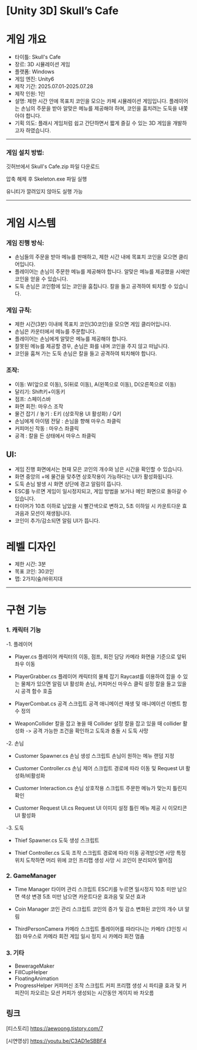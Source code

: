 # [Unity 3D] Skull’s Cafe

# **게임 개요**

- 타이틀: Skull's Cafe
- 장르: 3D 시뮬레이션 게임
- 플랫폼: Windows
- 게임 엔진: Unity6
- 제작 기간: 2025.07.01-2025.07.28
- 제작 인원: 1인
- 설명: 제한 시간 안에 목표치 코인을 모으는 카페 시뮬레이션 게임입니다. 플레이어는 손님의 주문을 받아 알맞은 메뉴를 제공해야 하며, 코인을 훔치려는 도둑을 내쫓아야 합니다.
- 기획 의도: 플래시 게임처럼 쉽고 간단하면서 짧게 즐길 수 있는 3D 게임을 개발하고자 하였습니다.

---

### 게임 설치 방법:

깃허브에서 Skull's Cafe.zip 파일 다운로드

압축 해제 후 Skeleton.exe 파일 실행

유니티가 깔려있지 않아도 실행 가능

---

# **게임 시스템**

### 게임 진행 방식:

- 손님들의 주문을 받아 메뉴를 판매하고, 제한 시간 내에 목표치 코인을 모으면 클리어입니다.
- 플레이어는 손님이 주문한 메뉴를 제공해야 합니다. 알맞은 메뉴를 제공했을 시에만 코인을 얻을 수 있습니다.
- 도둑 손님은 코인함에 있는 코인을 훔칩니다. 칼을 들고 공격하여 퇴치할 수 있습니다.

### 게임 규칙:

- 제한 시간(3분) 이내에 목표치 코인(30코인)을 모으면 게임 클리어입니다.
- 손님은 카운터에서 메뉴를 주문합니다.
- 플레이어는 손님에게 알맞은 메뉴를 제공해야 합니다.
- 잘못된 메뉴를 제공할 경우, 손님은 화를 내며 코인을 주지 않고 떠납니다.
- 코인을 훔쳐 가는 도둑 손님은 칼을 들고 공격하여 퇴치해야 합니다.

### 조작:

- 이동: W(앞으로 이동), S(뒤로 이동), A(왼쪽으로 이동), D(오른쪽으로 이동)
- 달리기: Shift키+이동키
- 점프: 스페이스바
- 화면 회전: 마우스 조작
- 물건 잡기 / 놓기 : E키 (상호작용 UI 활성화) / Q키
- 손님에게 아이템 전달 : 손님을 향해 마우스 좌클릭
- 커피머신 작동 : 마우스 좌클릭
- 공격 : 칼을 든 상태에서 마우스 좌클릭

## UI:

- 게임 진행 화면에서는 현재 모은 코인의 개수와 남은 시간을 확인할 수 있습니다.
- 화면 중앙의 +에 물건을 맞추면 상호작용이 가능하다는 UI가 활성화됩니다.
- 도둑 손님 발생 시 화면 상단에 경고 알림이 뜹니다.
- ESC를 누르면 게임이 일시정지되고, 게임 방법을 보거나 메인 화면으로 돌아갈 수 있습니다.
- 타이머가 10초 이하로 남았을 시 빨간색으로 변하고, 5초 이하일 시 카운트다운 효과음과 모션이 재생됩니다.
- 코인이 추가/감소되면 알림 UI가 뜹니다.

# **레벨 디자인**

- 제한 시간: 3분
- 목표 코인: 30코인
- 맵: 2가지(숲/바위지대
---

# **구현 기능**
### 1. 캐릭터 기능
   
-1. 플레이어
 - Player.cs
   플레이어 캐릭터의 이동, 점프, 회전 담당
   카메라 화면을 기준으로 앞뒤좌우 이동

 - PlayerGrabber.cs
   플레이어 캐릭터의 물체 잡기
   Raycast를 이용하여 잡을 수 있는 물체가 있으면 알림 UI 활성화
   손님, 커피머신 마우스 클릭 설정
   칼을 들고 있을 시 공격 함수 호출

 - PlayerCombat.cs
   공격 스크립트
   공격 애니메이션 재생 및 애니메이션 이벤트 함수 정의

 - WeaponCollider
    칼을 잡고 놓을 때 Collider 설정
    칼을 잡고 있을 때 collider 활성화 -> 공격 가능한 조건을 확인하고 도둑과 충돌 시 도둑 사망

-2. 손님
 - Customer Spawner.cs
   손님 생성 스크립트
   손님이 원하는 메뉴 랜덤 지정

 - Customer Controller.cs
   손님 제어 스크립트
   경로에 따라 이동 및 Request UI 활성화/비활성화

 - Customer Interaction.cs
   손님 상호작용 스크립트
   주문한 메뉴가 맞는지 틀린지 확인

 - Customer Request UI.cs
   Request UI 이미지 설정
   틀린 메뉴 제공 시 이모티콘 UI 활성화

-3. 도둑
 - Thief Spawner.cs
  도둑 생성 스크립트

 - Thief Controller.cs
  도둑 조작 스크립트
  경로에 따라 이동
  공격받으면 사망
  특정 위치 도착하면 머리 위에 코인 프리팹 생성
  사망 시 코인이 분리되어 떨어짐

### 2. GameManager
 - Time Manager
   타이머 관리 스크립트
   ESC키를 누르면 일시정지
   10초 미만 남으면 색상 변경
    5초 미만 남으면 카운트다운 효과음 및 모션 효과

 - Coin Manager
   코인 관리 스크립트
   코인의 증가 및 감소
   변화된 코인의 개수 UI 알림
 
 - ThirdPersonCamera
   카메라 스크립트
   플레이어를 따라다니는 카메라 (3인칭 시점)
   마우스로 카메라 회전
   게임 일시 정지 시 카메라 회전 멈춤
    
### 3. 기타
 - BewerageMaker
 - FillCupHelper
 - FloatingAnimation
 - ProgressHelper
   커피머신 조작 스크립트
   커피 프리팹 생성 시 파티클 효과 및 커피잔이 차오르는 모션
   커피가 생성되는 시간동안 게이지 바 차오름

## 링크
[티스토리] https://aewoong.tistory.com/7

[시연영상] https://youtu.be/C3AD1eSBBF4
